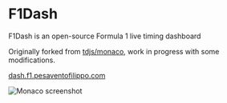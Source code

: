 # F1Dash

F1Dash is an open-source Formula 1 live timing dashboard

Originally forked from [tdjs/monaco](https://github.com/tdjsnelling/monaco), work in progress with some modifications.

[dash.f1.pesaventofilippo.com](https://dash.f1.pesaventofilippo.com)

![Monaco screenshot](https://tdjs.tech/images/content/monaco.png)
